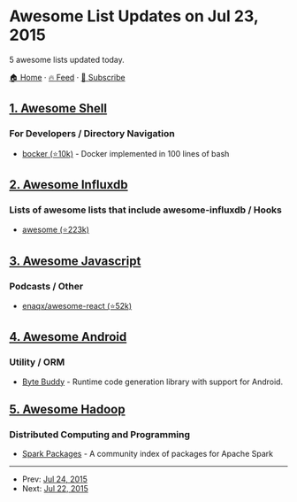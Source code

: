# Awesome List Updates on Jul 23, 2015

5 awesome lists updated today.

[🏠 Home](/README.md) · [🔥 Feed](https://test.trackawesomelist.com/feed.xml) · [📮 Subscribe](https://trackawesomelist.us17.list-manage.com/subscribe?u=d2f0117aa829c83a63ec63c2f&id=36a103854c)



## [1. Awesome Shell](/content/alebcay/awesome-shell/README.md)

### For Developers / Directory Navigation

*   [bocker (⭐10k)](https://github.com/p8952/bocker) - Docker implemented in 100 lines of bash

## [2. Awesome Influxdb](/content/mark-rushakoff/awesome-influxdb/README.md)

### Lists of awesome lists that include awesome-influxdb / Hooks

*   [awesome (⭐223k)](https://github.com/sindresorhus/awesome)

## [3. Awesome Javascript](/content/sorrycc/awesome-javascript/README.md)

### Podcasts / Other

*   [enaqx/awesome-react (⭐52k)](https://github.com/enaqx/awesome-react)

## [4. Awesome Android](/content/JStumpp/awesome-android/README.md)

### Utility / ORM

*   [Byte Buddy](http://bytebuddy.net) - Runtime code generation library with support for Android.

## [5. Awesome Hadoop](/content/youngwookim/awesome-hadoop/README.md)

### Distributed Computing and Programming

*   [Spark Packages](http://spark-packages.org/) - A community index of packages for Apache Spark

---

- Prev: [Jul 24, 2015](/content/2015/07/24/README.md)
- Next: [Jul 22, 2015](/content/2015/07/22/README.md)